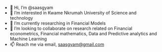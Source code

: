 - 👋 Hi, I’m @saasgyam
- 👀 I’m interested in Kwame Nkrumah University of Science and technology
- 🌱 I’m currently researching in Financial Models
- 💞️ I’m looking to collaborate on research related on Financial econometrics, Financial mathematics, Data and Predictive analytics and Machine Learning
- 📫 Reach me via email, saasgyam@gmail.com

<!---
saasgyam/saasgyam is a ✨ special ✨ repository because its `README.md` (this file) appears on your GitHub profile.
You can click the Preview link to take a look at your changes.
--->
